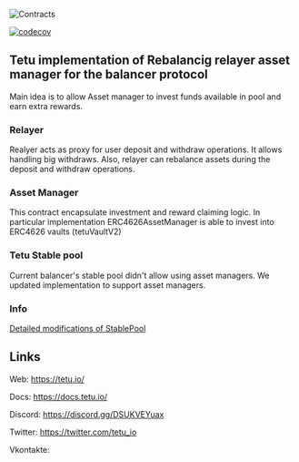![Contracts](tetu_contracts.svg)

[![codecov](https://codecov.io/gh/tetu-io/tetu-balancer-asset-manager/branch/main/graph/badge.svg?token=H2eWt1GKMb)](https://codecov.io/gh/tetu-io/tetu-balancer-asset-manager)

## Tetu implementation of Rebalancig relayer asset manager for the balancer protocol

Main idea is to allow Asset manager to invest funds available in pool and earn extra rewards.
### Relayer
Realyer acts as proxy for user deposit and withdraw operations. It allows handling big withdraws.
Also, relayer can rebalance assets during the deposit and withdraw operations.

### Asset Manager
This contract encapsulate investment and reward claiming logic. In particular implementation ERC4626AssetManager is able to invest into ERC4626 vaults (tetuVaultV2) 

### Tetu Stable pool
Current balancer's stable pool didn't allow using asset managers. We updated implementation to support asset managers.

### Info
[Detailed modifications of StablePool](dev_docs/solution.md)

## Links

Web: https://tetu.io/

Docs: https://docs.tetu.io/

Discord: https://discord.gg/DSUKVEYuax

Twitter: https://twitter.com/tetu_io

Vkontakte:
